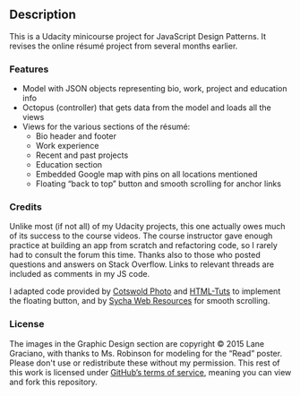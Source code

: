 ## Description

This is a Udacity minicourse project for JavaScript Design Patterns. It revises the online résumé project from several months earlier.

### Features

- Model with JSON objects representing bio, work, project and education info
- Octopus (controller) that gets data from the model and loads all the views
- Views for the various sections of the résumé:
    - Bio header and footer
    - Work experience
    - Recent and past projects
    - Education section
    - Embedded Google map with pins on all locations mentioned
    - Floating “back to top” button and smooth scrolling for anchor links

### Credits

Unlike most (if not all) of my Udacity projects, this one actually owes much of its success to the course videos. The course instructor gave enough practice at building an app from scratch and refactoring code, so I rarely had to consult the forum this time. Thanks also to those who posted questions and answers on Stack Overflow. Links to relevant threads are included as comments in my JS code.

I adapted code provided by [Cotswold Photo](http://cotswoldphoto.co.uk/bootstrap-float-to-top-button/) and [HTML-Tuts](http://html-tuts.com/back-to-top-button-jquery/) to implement the floating button, and by [Sycha Web Resources](http://www.sycha.com/jquery-smooth-scrolling-internal-anchor-links) for smooth scrolling.

### License

The images in the Graphic Design section are copyright © 2015 Lane Graciano, with thanks to Ms. Robinson for modeling for the “Read” poster. Please don't use or redistribute these without my permission. This rest of this work is licensed under [GitHub’s terms of service](https://help.github.com/articles/github-terms-of-service/), meaning you can view and fork this repository.

